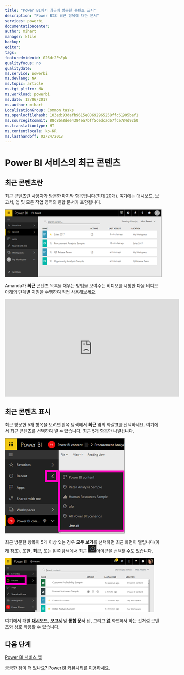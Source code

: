 ```yaml
---
title: "Power BI에서 최근에 방문한 콘텐츠 표시"
description: "Power BI의 최근 항목에 대한 문서"
services: powerbi
documentationcenter: 
author: mihart
manager: kfile
backup: 
editor: 
tags: 
featuredvideoid: G26dr2PsEpk
qualityfocus: no
qualitydate: 
ms.service: powerbi
ms.devlang: NA
ms.topic: article
ms.tgt_pltfrm: NA
ms.workload: powerbi
ms.date: 12/06/2017
ms.author: mihart
LocalizationGroup: Common tasks
ms.openlocfilehash: 103edc93dafb9615e08692965258ffc61905baf1
ms.sourcegitcommit: 88c8ba8dee4384ea7bff5cedcad67fce784d92b0
ms.translationtype: HT
ms.contentlocale: ko-KR
ms.lasthandoff: 02/24/2018
---
```

# <a name="recent-content-in-power-bi-service"></a>Power BI 서비스의 **최근** 콘텐츠


## <a name="what-is-recent-content"></a>최근 콘텐츠란
최근 콘텐츠란 사용자가 방문한 마지막 항목입니다(최대 20개).  여기에는 대시보드, 보고서, 앱 및 모든 작업 영역의 통합 문서가 포함됩니다.

![](media/service-recent/power-bi-recent-screen.png)

Amanda가 **최근** 콘텐츠 목록을 채우는 방법을 보여주는 비디오를 시청한 다음 비디오 아래의 단계별 지침을 수행하여 직접 사용해보세요.

<iframe width="560" height="315" src="https://www.youtube.com/embed/G26dr2PsEpk" frameborder="0" allowfullscreen></iframe>

## <a name="display-recent-content"></a>최근 콘텐츠 표시
최근 방문한 5개 항목을 보려면 왼쪽 탐색에서 **최근** 옆의 화살표를 선택하세요.  여기에서 최근 콘텐츠를 선택하여 열 수 있습니다. 최근 5개 항목만 나열됩니다.

![](media/service-recent/power-bi-recent-flyout-new.png)

최근 방문한 항목이 5개 이상 있는 경우 **모두 보기**를 선택하면 최근 화면이 열립니다(아래 참조). 또한, **최근**, 또는 왼쪽 탐색에서 최근 ![](media/service-recent/power-bi-recent-icon.png)아이콘을 선택할 수도 있습니다.

![](media/service-recent/power-bi-recent-list.png)

여기에서 개별 [**대시보드**](service-dashboards.md), [**보고서**](service-reports.md) 및 **통합 문서** 탭, 그리고 [**앱**](service-install-use-apps.md) 화면에서 하는 것처럼 콘텐츠와 상호 작용할 수 있습니다.

## <a name="next-steps"></a>다음 단계
[Power BI 서비스 앱](service-install-use-apps.md)

궁금한 점이 더 있나요? [Power BI 커뮤니티를 이용하세요.](http://community.powerbi.com/)

